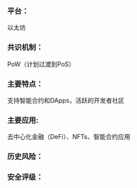 ### 平台：

以太坊

### 共识机制：

PoW（计划过渡到PoS）

### 主要特点：

支持智能合约和DApps，活跃的开发者社区



### 主要应用:

去中心化金融（DeFi）、NFTs、智能合约应用



### 历史风险：



### 安全评级：